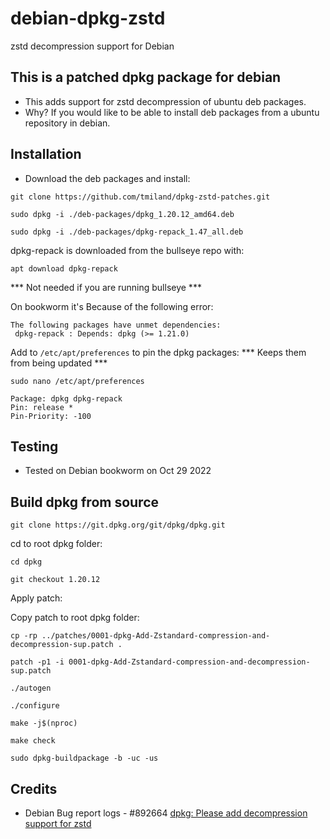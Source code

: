 # debian-dpkg-zstd
 zstd decompression support for Debian

## This is a patched dpkg package for debian

 - This adds support for zstd decompression of ubuntu deb packages.
 - Why? If you would like to be able to install deb packages from a ubuntu repository in debian.

## Installation
- Download the deb packages and install:

```
git clone https://github.com/tmiland/dpkg-zstd-patches.git
```

```
sudo dpkg -i ./deb-packages/dpkg_1.20.12_amd64.deb
```
```
sudo dpkg -i ./deb-packages/dpkg-repack_1.47_all.deb
```

dpkg-repack is downloaded from the bullseye repo with:

```
apt download dpkg-repack
```
*** Not needed if you are running bullseye ***

On bookworm it's Because of the following error:
```
The following packages have unmet dependencies:
 dpkg-repack : Depends: dpkg (>= 1.21.0)
```

Add to `/etc/apt/preferences` to pin the dpkg packages:
 *** Keeps them from being updated ***

```
sudo nano /etc/apt/preferences
```

```
Package: dpkg dpkg-repack
Pin: release *
Pin-Priority: -100
```

## Testing

- Tested on Debian bookworm on Oct 29 2022

## Build dpkg from source

```
git clone https://git.dpkg.org/git/dpkg/dpkg.git
```

cd to root dpkg folder:

```
cd dpkg
```

```
git checkout 1.20.12
```

Apply patch:

Copy patch to root dpkg folder:

```
cp -rp ../patches/0001-dpkg-Add-Zstandard-compression-and-decompression-sup.patch .
```

```
patch -p1 -i 0001-dpkg-Add-Zstandard-compression-and-decompression-sup.patch
```

```
./autogen
```

```
./configure
```

```
make -j$(nproc)
```

```
make check
```

```
sudo dpkg-buildpackage -b -uc -us
```


## Credits

 - Debian Bug report logs - #892664 [dpkg: Please add decompression support for zstd](https://bugs.debian.org/cgi-bin/bugreport.cgi?bug=892664)